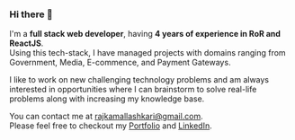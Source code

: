 ### Hi there 👋

I'm a __full stack web developer__, having __4 years of experience in RoR and ReactJS__.</br>
Using this tech-stack, I have managed projects with domains ranging from Government, Media, E-commence, and Payment Gateways.</br>

I like to work on new challenging technology problems and am always interested in opportunities where I can brainstorm to solve real-life problems along with increasing my knowledge base.</br>

You can contact me at rajkamallashkari@gmail.com.</br>
Please feel free to checkout my
 <a href="https://rajkamallashkari.netlify.app" target="_blank">Portfolio</a> and
 <a href="https://linkedin.com/in/rajkamallashkari" target="_blank">LinkedIn</a>.
